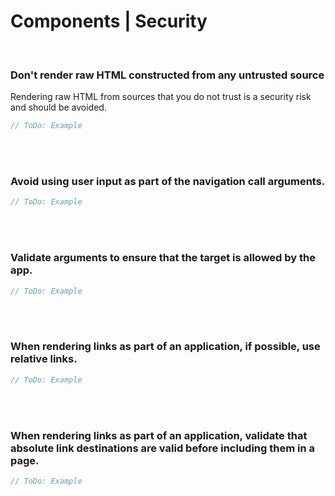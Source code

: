 # Components | Security
<br>


### Don't render raw HTML constructed from any untrusted source

Rendering raw HTML from sources that you do not trust is a security risk and should be avoided.

```csharp
// ToDo: Example
```
<br><br>


### Avoid using user input as part of the navigation call arguments.

```csharp
// ToDo: Example
```
<br><br>


### Validate arguments to ensure that the target is allowed by the app.

```csharp
// ToDo: Example
```
<br><br>


### When rendering links as part of an application, if possible, use relative links.

```csharp
// ToDo: Example
```
<br><br>


### When rendering links as part of an application, validate that absolute link destinations are valid before including them in a page.

```csharp
// ToDo: Example
```
<br><br>